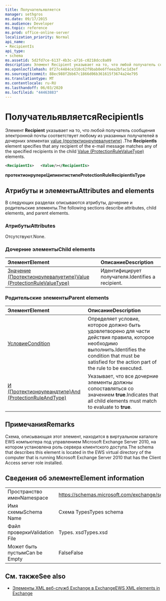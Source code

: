 ```yaml
---
title: Получательявляется
manager: sethgros
ms.date: 09/17/2015
ms.audience: Developer
ms.topic: reference
ms.prod: office-online-server
localization_priority: Normal
api_name:
- RecipientIs
api_type:
- schema
ms.assetid: 5d2fd7ce-6137-4b3c-a716-c0218dcc8a09
description: Элемент Recipient указывает на то, что любой получатель сообщения электронной почты соответствует любому из указанных получателей в дочерних элементах value (Протектионрулевалуетипе).
ms.openlocfilehash: 8f27c4484ce310c62f9bab0e6ffeea2bfac1d3ef
ms.sourcegitcommit: 88ec988f2bb67c1866d06b361615f3674a24e795
ms.translationtype: MT
ms.contentlocale: ru-RU
ms.lasthandoff: 06/03/2020
ms.locfileid: "44463883"
---
```

# <a name="recipientis"></a><span data-ttu-id="0d9a0-103">Получательявляется</span><span class="sxs-lookup"><span data-stu-id="0d9a0-103">RecipientIs</span></span>

<span data-ttu-id="0d9a0-104">Элемент **Recipient** указывает на то, что любой получатель сообщения электронной почты соответствует любому из указанных получателей в дочерних элементах [value (протектионрулевалуетипе)](value-protectionrulevaluetype.md) .</span><span class="sxs-lookup"><span data-stu-id="0d9a0-104">The **RecipientIs** element specifies that any recipient of the e-mail message matches any of the specified recipients in the child [Value (ProtectionRuleValueType)](value-protectionrulevaluetype.md) elements.</span></span> 
  
```xml
<RecipientIs>   <Value/></RecipientIs>
```

 <span data-ttu-id="0d9a0-105">**протектионрулереЦипиентистипе**</span><span class="sxs-lookup"><span data-stu-id="0d9a0-105">**ProtectionRuleRecipientIsType**</span></span>
## <a name="attributes-and-elements"></a><span data-ttu-id="0d9a0-106">Атрибуты и элементы</span><span class="sxs-lookup"><span data-stu-id="0d9a0-106">Attributes and elements</span></span>

<span data-ttu-id="0d9a0-107">В следующих разделах описываются атрибуты, дочерние и родительские элементы.</span><span class="sxs-lookup"><span data-stu-id="0d9a0-107">The following sections describe attributes, child elements, and parent elements.</span></span>
  
### <a name="attributes"></a><span data-ttu-id="0d9a0-108">Атрибуты</span><span class="sxs-lookup"><span data-stu-id="0d9a0-108">Attributes</span></span>

<span data-ttu-id="0d9a0-109">Отсутствуют.</span><span class="sxs-lookup"><span data-stu-id="0d9a0-109">None.</span></span>
  
### <a name="child-elements"></a><span data-ttu-id="0d9a0-110">Дочерние элементы</span><span class="sxs-lookup"><span data-stu-id="0d9a0-110">Child elements</span></span>

|<span data-ttu-id="0d9a0-111">**Элемент**</span><span class="sxs-lookup"><span data-stu-id="0d9a0-111">**Element**</span></span>|<span data-ttu-id="0d9a0-112">**Описание**</span><span class="sxs-lookup"><span data-stu-id="0d9a0-112">**Description**</span></span>|
|:-----|:-----|
|[<span data-ttu-id="0d9a0-113">Значение (Протектионрулевалуетипе)</span><span class="sxs-lookup"><span data-stu-id="0d9a0-113">Value (ProtectionRuleValueType)</span></span>](value-protectionrulevaluetype.md) <br/> |<span data-ttu-id="0d9a0-114">Идентифицирует получателя.</span><span class="sxs-lookup"><span data-stu-id="0d9a0-114">Identifies a recipient.</span></span>  <br/> |
   
### <a name="parent-elements"></a><span data-ttu-id="0d9a0-115">Родительские элементы</span><span class="sxs-lookup"><span data-stu-id="0d9a0-115">Parent elements</span></span>

|<span data-ttu-id="0d9a0-116">**Элемент**</span><span class="sxs-lookup"><span data-stu-id="0d9a0-116">**Element**</span></span>|<span data-ttu-id="0d9a0-117">**Описание**</span><span class="sxs-lookup"><span data-stu-id="0d9a0-117">**Description**</span></span>|
|:-----|:-----|
|[<span data-ttu-id="0d9a0-118">Условие</span><span class="sxs-lookup"><span data-stu-id="0d9a0-118">Condition</span></span>](condition.md) <br/> |<span data-ttu-id="0d9a0-119">Определяет условие, которое должно быть удовлетворено для части действия правила, которое необходимо выполнить.</span><span class="sxs-lookup"><span data-stu-id="0d9a0-119">Identifies the condition that must be satisfied for the action part of the rule to be executed.</span></span>  <br/> |
|[<span data-ttu-id="0d9a0-120">И (Протектионрулеандтипе)</span><span class="sxs-lookup"><span data-stu-id="0d9a0-120">And (ProtectionRuleAndType)</span></span>](and-protectionruleandtype.md) <br/> |<span data-ttu-id="0d9a0-121">Указывает, что все дочерние элементы должны сопоставляться со значением **true**.</span><span class="sxs-lookup"><span data-stu-id="0d9a0-121">Indicates that all child elements must match to evaluate to **true**.</span></span>  <br/> |
   
## <a name="remarks"></a><span data-ttu-id="0d9a0-122">Примечания</span><span class="sxs-lookup"><span data-stu-id="0d9a0-122">Remarks</span></span>

<span data-ttu-id="0d9a0-123">Схема, описывающая этот элемент, находится в виртуальном каталоге EWS компьютера под управлением Microsoft Exchange Server 2010, на котором установлена роль сервера клиентского доступа.</span><span class="sxs-lookup"><span data-stu-id="0d9a0-123">The schema that describes this element is located in the EWS virtual directory of the computer that is running Microsoft Exchange Server 2010 that has the Client Access server role installed.</span></span>
  
## <a name="element-information"></a><span data-ttu-id="0d9a0-124">Сведения об элементе</span><span class="sxs-lookup"><span data-stu-id="0d9a0-124">Element information</span></span>

|||
|:-----|:-----|
|<span data-ttu-id="0d9a0-125">Пространство имен</span><span class="sxs-lookup"><span data-stu-id="0d9a0-125">Namespace</span></span>  <br/> |https://schemas.microsoft.com/exchange/services/2006/types  <br/> |
|<span data-ttu-id="0d9a0-126">Имя схемы</span><span class="sxs-lookup"><span data-stu-id="0d9a0-126">Schema Name</span></span>  <br/> |<span data-ttu-id="0d9a0-127">Схема Types</span><span class="sxs-lookup"><span data-stu-id="0d9a0-127">Types schema</span></span>  <br/> |
|<span data-ttu-id="0d9a0-128">Файл проверки</span><span class="sxs-lookup"><span data-stu-id="0d9a0-128">Validation File</span></span>  <br/> |<span data-ttu-id="0d9a0-129">Types. xsd</span><span class="sxs-lookup"><span data-stu-id="0d9a0-129">Types.xsd</span></span>  <br/> |
|<span data-ttu-id="0d9a0-130">Может быть пустым</span><span class="sxs-lookup"><span data-stu-id="0d9a0-130">Can be Empty</span></span>  <br/> |<span data-ttu-id="0d9a0-131">False</span><span class="sxs-lookup"><span data-stu-id="0d9a0-131">False</span></span>  <br/> |
   
## <a name="see-also"></a><span data-ttu-id="0d9a0-132">См. также</span><span class="sxs-lookup"><span data-stu-id="0d9a0-132">See also</span></span>



- [<span data-ttu-id="0d9a0-133">Элементы XML веб-служб Exchange в Exchange</span><span class="sxs-lookup"><span data-stu-id="0d9a0-133">EWS XML elements in Exchange</span></span>](ews-xml-elements-in-exchange.md)

